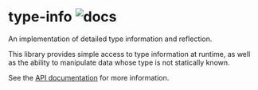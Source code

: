 # type-info ![docs](https://docs.rs/type-info/badge.svg)

An implementation of detailed type information and reflection.

This library provides simple access to type information at runtime, as well as the ability to
manipulate data whose type is not statically known.

See the [API documentation](https://docs.rs/type-info) for more information.
